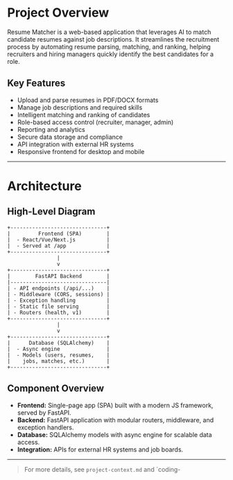 # Project Overview

Resume Matcher is a web-based application that leverages AI to match candidate resumes against job descriptions. It streamlines the recruitment process by automating resume parsing, matching, and ranking, helping recruiters and hiring managers quickly identify the best candidates for a role.

## Key Features

- Upload and parse resumes in PDF/DOCX formats
- Manage job descriptions and required skills
- Intelligent matching and ranking of candidates
- Role-based access control (recruiter, manager, admin)
- Reporting and analytics
- Secure data storage and compliance
- API integration with external HR systems
- Responsive frontend for desktop and mobile

---

# Architecture

## High-Level Diagram

```
+-------------------------------+
|         Frontend (SPA)        |
|  - React/Vue/Next.js          |
|  - Served at /app             |
+-------------------------------+
                |
                v
+-------------------------------+
|        FastAPI Backend        |
|-------------------------------|
| - API endpoints (/api/...)    |
| - Middleware (CORS, sessions) |
| - Exception handling          |
| - Static file serving         |
| - Routers (health, v1)        |
+-------------------------------+
                |
                v
+-------------------------------+
|      Database (SQLAlchemy)    |
|  - Async engine               |
|  - Models (users, resumes,    |
|    jobs, matches, etc.)       |
+-------------------------------+
```

## Component Overview

- **Frontend:** Single-page app (SPA) built with a modern JS framework, served by FastAPI.
- **Backend:** FastAPI application with modular routers, middleware, and exception handlers.
- **Database:** SQLAlchemy models with async engine for scalable data access.
- **Integration:** APIs for external HR systems and job boards.

---

> For more details, see `project-context.md` and `coding-